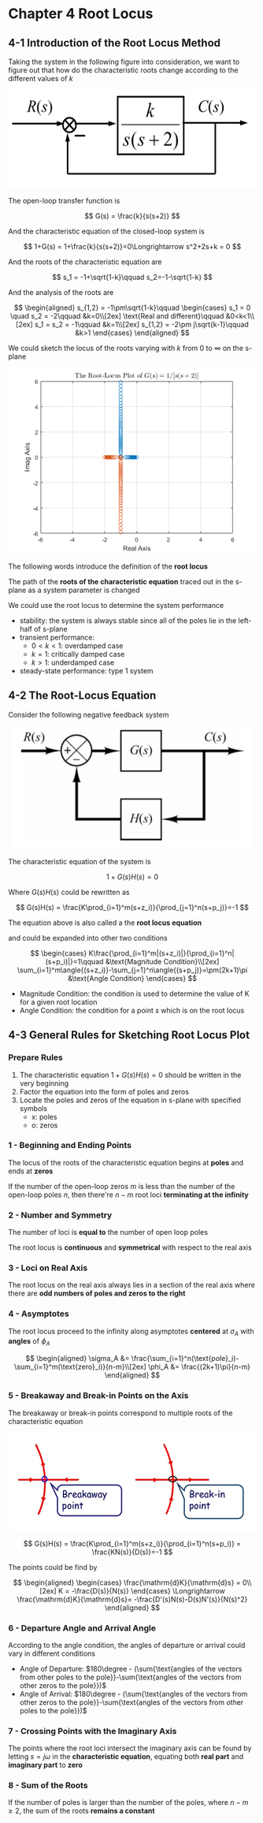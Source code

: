 # Chapter 4 Root Locus

## 4-1 Introduction of the Root Locus Method

Taking the system in the following figure into consideration, we want to figure out that how do the characteristic roots change according to the different values of $k$

<div align = center><img height = 200 src = "../assets/ch4-1.png"></div>

The open-loop transfer function is

$$
G(s) = \frac{k}{s(s+2)}
$$

And the characteristic equation of the closed-loop system is

$$
1+G(s) = 1+\frac{k}{s(s+2)}=0\Longrightarrow s^2+2s+k = 0
$$

And the roots of the characteristic equation are

$$
s_1 = -1+\sqrt{1-k}\qquad s_2=-1-\sqrt{1-k}
$$

And the analysis of the roots are

$$
\begin{aligned}
s_{1,2} = -1\pm\sqrt{1-k}\qquad
\begin{cases}
    s_1 = 0 \quad s_2 = -2\qquad &k=0\\[2ex]
    \text{Real and different}\qquad &0<k<1\\[2ex]
    s_1 = s_2 = -1\qquad &k=1\\[2ex]
    s_{1,2} = -2\pm j\sqrt{k-1}\qquad &k>1
\end{cases}
\end{aligned}
$$

We could sketch the locus of the roots varying with $k$ from $0$ to $\infty$ on the s-plane

<div align = center><img src = "../assets/ch4-2.png"></div>

The following words introduce the definition of the **root locus**

The path of the **roots of the characteristic equation** traced out in the s-plane as a system parameter is changed

We could use the root locus to determine the system performance

- stability: the system is always stable since all of the poles lie in the left-half of s-plane
- transient performance:
  - $0<k<1$: overdamped case
  - $k=1$: critically damped case
  - $k>1$: underdamped case
- steady-state performance: type 1 system

## 4-2 The Root-Locus Equation

Consider the following negative feedback system

<div align = center><img height = 250 src = "../assets/ch4-3.png"></div>

The characteristic equation of the system is

$$
1+G(s)H(s) = 0
$$

Where $G(s)H(s)$ could be rewritten as

$$
G(s)H(s) = \frac{K\prod_{i=1}^m(s+z_i)}{\prod_{j=1}^n(s+p_j)}=-1
$$

The equation above is also called a the **root locus equation**

and could be expanded into other two conditions

$$
\begin{cases}
    K\frac{\prod_{i=1}^m|(s+z_i)|}{\prod_{i=1}^n|(s+p_i)|}=1\qquad &\text{Magnitude Condition}\\[2ex]
    \sum_{i=1}^m\angle{(s+z_i)}-\sum_{j=1}^n\angle{(s+p_j)}=\pm(2k+1)\pi &\text{Angle Condition}
\end{cases}
$$

- Magnitude Condition: the condition is used to determine the value of K for a given root location
- Angle Condition: the condition for a point $s$ which is on the root locus

## 4-3 General Rules for Sketching Root Locus Plot

### Prepare Rules

1. The characteristic equation $1+G(s)H(s)=0$ should be written in the very beginning
2. Factor the equation into the form of poles and zeros
3. Locate the poles and zeros of the equation in s-plane with specified symbols
   - x: poles
   - o: zeros
   
### 1 - Beginning and Ending Points

The locus of the roots of the characteristic equation begins at **poles** and ends at **zeros**

If the number of the open-loop zeros $m$ is less than the number of the open-loop poles $n$, then there're $n-m$ root loci **terminating at the infinity**

### 2 - Number and Symmetry

The number of loci is **equal to** the number of open loop poles

The root locus is **continuous** and **symmetrical** with respect to the real axis

### 3 - Loci on Real Axis

The root locus on the real axis always lies in a section of the real axis where there are **odd numbers of poles and zeros to the right**

### 4 - Asymptotes

The root locus proceed to the infinity along asymptotes **centered** at $\sigma_A$ with **angles** of $\phi_A$

$$
\begin{aligned}
	\sigma_A &= \frac{\sum_{i=1}^n(\text{pole}_i)-\sum_{i=1}^m(\text{zero}_i)}{n-m}\\[2ex]
	\phi_A &= \frac{(2k+1)\pi}{n-m}
\end{aligned}
$$

### 5 - Breakaway and Break-in Points on the Axis

The breakaway or break-in points correspond to multiple roots of the characteristic equation

<div align = center><img height = 200 src = "../assets/ch4-4.jpg"></div>

$$
G(s)H(s) = \frac{K\prod_{i=1}^m(s+z_i)}{\prod_{i=1}^n(s+p_i)} = \frac{KN(s)}{D(s)}=-1
$$

The points could be find by

$$
\begin{aligned}
	\begin{cases}
		\frac{\mathrm{d}K}{\mathrm{d}s} = 0\\[2ex]
		K = -\frac{D(s)}{N(s)}
	\end{cases}
	\Longrightarrow
	\frac{\mathrm{d}K}{\mathrm{d}s}= -\frac{D'(s)N(s)-D(s)N'(s)}{N(s)^2}
\end{aligned}
$$

### 6 - Departure Angle and Arrival Angle

According to the angle condition, the angles of departure or arrival could vary in different conditions

- Angle of Departure: $180\degree - (\sum{\text{angles of the vectors from other poles to the pole}}-\sum{\text{angles of the vectors from other zeros to the pole}})$
- Angle of Arrival: $180\degree - (\sum{\text{angles of the vectors from other zeros to the pole}}-\sum{\text{angles of the vectors from other poles to the pole}})$

### 7 - Crossing Points with the Imaginary Axis

The points where the root loci intersect the imaginary axis can be found by letting $s=j\omega$ in the **characteristic equation**, equating both **real part** and **imaginary part** to **zero**

### 8 - Sum of the Roots

If the number of poles is larger than the number of the poles, where $n-m \geq 2$, the sum of the roots **remains a constant**